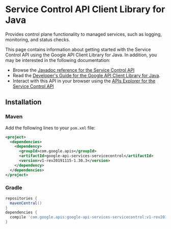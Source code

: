 # Service Control API Client Library for Java

Provides control plane functionality to managed services, such as logging, monitoring, and status checks.

This page contains information about getting started with the Service Control API
using the Google API Client Library for Java. In addition, you may be interested
in the following documentation:

* Browse the [Javadoc reference for the Service Control API][javadoc]
* Read the [Developer's Guide for the Google API Client Library for Java][google-api-client].
* Interact with this API in your browser using the [APIs Explorer for the Service Control API][api-explorer]

## Installation

### Maven

Add the following lines to your `pom.xml` file:

```xml
<project>
  <dependencies>
    <dependency>
      <groupId>com.google.apis</groupId>
      <artifactId>google-api-services-servicecontrol</artifactId>
      <version>v1-rev20191115-1.30.3</version>
    </dependency>
  </dependencies>
</project>
```

### Gradle

```gradle
repositories {
  mavenCentral()
}
dependencies {
  compile 'com.google.apis:google-api-services-servicecontrol:v1-rev20191115-1.30.3'
}
```

[javadoc]: https://googleapis.dev/java/google-api-services-servicecontrol/latest/index.html
[google-api-client]: https://github.com/googleapis/google-api-java-client/
[api-explorer]: https://developers.google.com/apis-explorer/#p/servicecontrol/v1/
